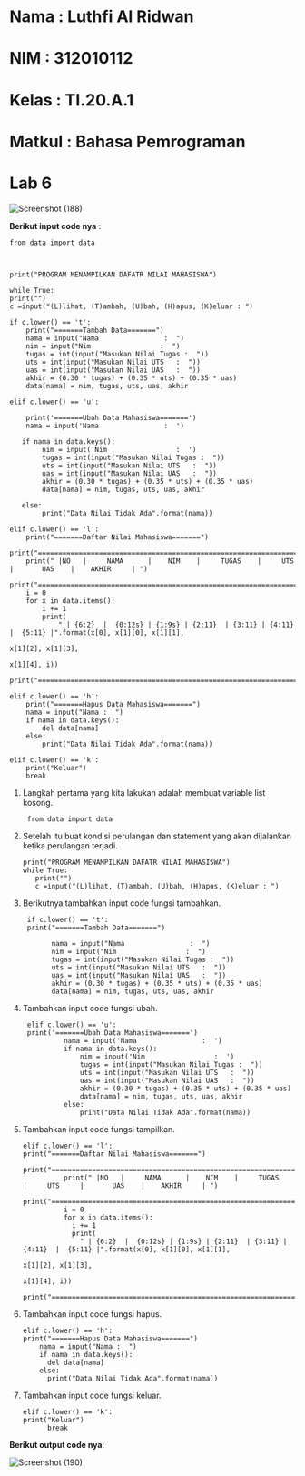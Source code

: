 # Nama   : Luthfi Al Ridwan
# NIM    : 312010112  
# Kelas  : TI.20.A.1
# Matkul : Bahasa Pemrograman

# Lab 6

![Screenshot (188)](https://user-images.githubusercontent.com/73066008/100971283-2267d380-3569-11eb-9df0-cabdedc2b0fd.png)

__Berikut input code nya__ :

    from data import data



    print("PROGRAM MENAMPILKAN DAFATR NILAI MAHASISWA")
 
    while True:
    print("")
    c =input("(L)lihat, (T)ambah, (U)bah, (H)apus, (K)eluar : ")
   
    if c.lower() == 't':
        print("=======Tambah Data=======")
        nama = input("Nama                :  ")
        nim = input("Nim                 :  ")
        tugas = int(input("Masukan Nilai Tugas :  "))
        uts = int(input("Masukan Nilai UTS   :  "))
        uas = int(input("Masukan Nilai UAS   :  "))
        akhir = (0.30 * tugas) + (0.35 * uts) + (0.35 * uas)
        data[nama] = nim, tugas, uts, uas, akhir
   
    elif c.lower() == 'u':
        
        print('=======Ubah Data Mahasiswa=======')
        nama = input('Nama                :  ')
       
       if nama in data.keys():
            nim = input('Nim                 :  ')
            tugas = int(input("Masukan Nilai Tugas :  "))
            uts = int(input("Masukan Nilai UTS   :  "))
            uas = int(input("Masukan Nilai UAS   :  "))
            akhir = (0.30 * tugas) + (0.35 * uts) + (0.35 * uas)
            data[nama] = nim, tugas, uts, uas, akhir
       
       else:
            print("Data Nilai Tidak Ada".format(nama))
            
    elif c.lower() == 'l':
        print("=======Daftar Nilai Mahasiswa=======")
        print("================================================================================================")
        print(" |NO   |     NAMA      |    NIM    |     TUGAS    |     UTS     |       UAS    |    AKHIR     | ")
        print("================================================================================================")
        i = 0
        for x in data.items():
            i += 1
            print(
                " | {6:2}  |  {0:12s} | {1:9s} | {2:11}  | {3:11} | {4:11}  |  {5:11} |".format(x[0], x[1][0], x[1][1],
                                                                                                x[1][2], x[1][3],
                                                                                                x[1][4], i))
            print("============================================================================================")

    elif c.lower() == 'h':
        print("=======Hapus Data Mahasiswa=======")
        nama = input("Nama :  ")
        if nama in data.keys():
            del data[nama]
        else:
            print("Data Nilai Tidak Ada".format(nama))

    elif c.lower() == 'k':
        print("Keluar")
        break
        
1. Langkah pertama yang kita lakukan adalah membuat variable list kosong.

        from data import data
        
2. Setelah itu buat kondisi perulangan dan statement yang akan dijalankan ketika perulangan terjadi. 

       print("PROGRAM MENAMPILKAN DAFATR NILAI MAHASISWA")
       while True:
          print("")
          c =input("(L)lihat, (T)ambah, (U)bah, (H)apus, (K)eluar : ")
          
3. Berikutnya tambahkan input code fungsi tambahkan.

        if c.lower() == 't':
        print("=======Tambah Data=======")
        
              nama = input("Nama                :  ")
              nim = input("Nim                 :  ")
              tugas = int(input("Masukan Nilai Tugas :  "))
              uts = int(input("Masukan Nilai UTS   :  "))
              uas = int(input("Masukan Nilai UAS   :  "))
              akhir = (0.30 * tugas) + (0.35 * uts) + (0.35 * uas)
              data[nama] = nim, tugas, uts, uas, akhir
              
 4. Tambahkan input code fungsi ubah.
 
         elif c.lower() == 'u':
         print('=======Ubah Data Mahasiswa=======')
                  nama = input('Nama                :  ')
                  if nama in data.keys():
                      nim = input('Nim                 :  ')
                      tugas = int(input("Masukan Nilai Tugas :  "))
                      uts = int(input("Masukan Nilai UTS   :  "))
                      uas = int(input("Masukan Nilai UAS   :  "))
                      akhir = (0.30 * tugas) + (0.35 * uts) + (0.35 * uas)
                      data[nama] = nim, tugas, uts, uas, akhir
                  else:
                      print("Data Nilai Tidak Ada".format(nama))
                      
 5. Tambahkan input code fungsi tampilkan.
 
        elif c.lower() == 'l':
        print("=======Daftar Nilai Mahasiswa=======")
                  print("================================================================================================")
                  print(" |NO   |     NAMA      |    NIM    |     TUGAS    |     UTS     |       UAS    |    AKHIR     | ")
                  print("================================================================================================")
                  i = 0
                  for x in data.items():
                    i += 1
                    print(
                      " | {6:2}  |  {0:12s} | {1:9s} | {2:11}  | {3:11} | {4:11}  |  {5:11} |".format(x[0], x[1][0], x[1][1],
                                                                                                      x[1][2], x[1][3],
                                                                                                      x[1][4], i))
                    print("============================================================================================")
                    
                    
 6. Tambahkan input code fungsi hapus.
 
        elif c.lower() == 'h':
        print("=======Hapus Data Mahasiswa=======")
            nama = input("Nama :  ")
            if nama in data.keys():
              del data[nama]
            else:
              print("Data Nilai Tidak Ada".format(nama))
              
 7. Tambahkan input code fungsi keluar.
 
        elif c.lower() == 'k':
        print("Keluar")
              break
             
 __Berikut output code nya__:
 
 ![Screenshot (190)](https://user-images.githubusercontent.com/73066008/100973786-c784ab00-356d-11eb-807c-810897197e8b.png)
 